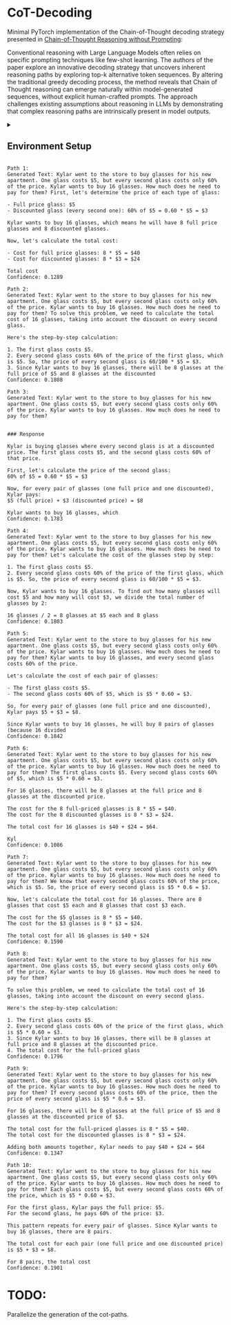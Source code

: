 # CoT-Decoding
Minimal PyTorch implementation of the Chain-of-Thought decoding strategy presented in [Chain-of-Thought Reasoning without Prompting](https://arxiv.org/pdf/2402.10200):

Conventional reasoning with Large Language Models often relies on specific prompting techniques like few-shot learning. The authors of the paper explore an innovative decoding strategy that uncovers inherent reasoning paths by exploring top-k alternative token sequences. By altering the traditional greedy decoding process, the method reveals that Chain of Thought reasoning can emerge naturally within model-generated sequences, without explicit human-crafted prompts. The approach challenges existing assumptions about reasoning in LLMs by demonstrating that complex reasoning paths are intrinsically present in model outputs.

<details>
<summary><h2>Environment Setup</h2></summary>

### Create a new conda environment
```
conda create -n cot-decoder python=3.9 -y
```
### Activate the environment
```
conda activate cot-decoder
```
### Install PyTorch (adjust based on your CUDA version if using GPU)
```
conda install pytorch torchvision torchaudio pytorch-cuda=11.8 -c pytorch -c nvidia
```
### Install Hugging Face Transformers
```
pip install transformers
```
### Additional dependencies
```
pip install numpy
```
### Verify installation
```
python -c "import torch; import transformers; print('Installation successful!')"
```
</details>



```
Path 1:
Generated Text: Kylar went to the store to buy glasses for his new apartment. One glass costs $5, but every second glass costs only 60% of the price. Kylar wants to buy 16 glasses. How much does he need to pay for them? First, let's determine the price of each type of glass:

- Full price glass: $5
- Discounted glass (every second one): 60% of $5 = 0.60 * $5 = $3

Kylar wants to buy 16 glasses, which means he will have 8 full price glasses and 8 discounted glasses.

Now, let's calculate the total cost:

- Cost for full price glasses: 8 * $5 = $40
- Cost for discounted glasses: 8 * $3 = $24

Total cost
Confidence: 0.1289

Path 2:
Generated Text: Kylar went to the store to buy glasses for his new apartment. One glass costs $5, but every second glass costs only 60% of the price. Kylar wants to buy 16 glasses. How much does he need to pay for them? To solve this problem, we need to calculate the total cost of 16 glasses, taking into account the discount on every second glass.

Here's the step-by-step calculation:

1. The first glass costs $5.
2. Every second glass costs 60% of the price of the first glass, which is $5. So, the price of every second glass is 60/100 * $5 = $3.
3. Since Kylar wants to buy 16 glasses, there will be 8 glasses at the full price of $5 and 8 glasses at the discounted
Confidence: 0.1808

Path 3:
Generated Text: Kylar went to the store to buy glasses for his new apartment. One glass costs $5, but every second glass costs only 60% of the price. Kylar wants to buy 16 glasses. How much does he need to pay for them?


### Response

Kylar is buying glasses where every second glass is at a discounted price. The first glass costs $5, and the second glass costs 60% of that price.

First, let's calculate the price of the second glass:
60% of $5 = 0.60 * $5 = $3

Now, for every pair of glasses (one full price and one discounted), Kylar pays:
$5 (full price) + $3 (discounted price) = $8

Kylar wants to buy 16 glasses, which
Confidence: 0.1783

Path 4:
Generated Text: Kylar went to the store to buy glasses for his new apartment. One glass costs $5, but every second glass costs only 60% of the price. Kylar wants to buy 16 glasses. How much does he need to pay for them? Let's calculate the cost of the glasses step by step:

1. The first glass costs $5.
2. Every second glass costs 60% of the price of the first glass, which is $5. So, the price of every second glass is 60/100 * $5 = $3.

Now, Kylar wants to buy 16 glasses. To find out how many glasses will cost $5 and how many will cost $3, we divide the total number of glasses by 2:

16 glasses / 2 = 8 glasses at $5 each and 8 glass
Confidence: 0.1803

Path 5:
Generated Text: Kylar went to the store to buy glasses for his new apartment. One glass costs $5, but every second glass costs only 60% of the price. Kylar wants to buy 16 glasses. How much does he need to pay for them? Kylar wants to buy 16 glasses, and every second glass costs 60% of the price.

Let's calculate the cost of each pair of glasses:

- The first glass costs $5.
- The second glass costs 60% of $5, which is $5 * 0.60 = $3.

So, for every pair of glasses (one full price and one discounted), Kylar pays $5 + $3 = $8.

Since Kylar wants to buy 16 glasses, he will buy 8 pairs of glasses (because 16 divided
Confidence: 0.1842

Path 6:
Generated Text: Kylar went to the store to buy glasses for his new apartment. One glass costs $5, but every second glass costs only 60% of the price. Kylar wants to buy 16 glasses. How much does he need to pay for them? The first glass costs $5. Every second glass costs 60% of $5, which is $5 * 0.60 = $3.

For 16 glasses, there will be 8 glasses at the full price and 8 glasses at the discounted price.

The cost for the 8 full-priced glasses is 8 * $5 = $40.
The cost for the 8 discounted glasses is 8 * $3 = $24.

The total cost for 16 glasses is $40 + $24 = $64.

Kyl
Confidence: 0.1086

Path 7:
Generated Text: Kylar went to the store to buy glasses for his new apartment. One glass costs $5, but every second glass costs only 60% of the price. Kylar wants to buy 16 glasses. How much does he need to pay for them? We know that every second glass costs 60% of the price, which is $5. So, the price of every second glass is $5 * 0.6 = $3.

Now, let's calculate the total cost for 16 glasses. There are 8 glasses that cost $5 each and 8 glasses that cost $3 each.

The cost for the $5 glasses is 8 * $5 = $40.
The cost for the $3 glasses is 8 * $3 = $24.

The total cost for all 16 glasses is $40 + $24
Confidence: 0.1590

Path 8:
Generated Text: Kylar went to the store to buy glasses for his new apartment. One glass costs $5, but every second glass costs only 60% of the price. Kylar wants to buy 16 glasses. How much does he need to pay for them? 

To solve this problem, we need to calculate the total cost of 16 glasses, taking into account the discount on every second glass.

Here's the step-by-step calculation:

1. The first glass costs $5.
2. Every second glass costs 60% of the price of the first glass, which is $5 * 0.60 = $3.
3. Since Kylar wants to buy 16 glasses, there will be 8 glasses at full price and 8 glasses at the discounted price.
4. The total cost for the full-priced glass
Confidence: 0.1796

Path 9:
Generated Text: Kylar went to the store to buy glasses for his new apartment. One glass costs $5, but every second glass costs only 60% of the price. Kylar wants to buy 16 glasses. How much does he need to pay for them? If every second glass costs 60% of the price, then the price of every second glass is $5 * 0.6 = $3.

For 16 glasses, there will be 8 glasses at the full price of $5 and 8 glasses at the discounted price of $3.

The total cost for the full-priced glasses is 8 * $5 = $40.
The total cost for the discounted glasses is 8 * $3 = $24.

Adding both amounts together, Kylar needs to pay $40 + $24 = $64
Confidence: 0.1347

Path 10:
Generated Text: Kylar went to the store to buy glasses for his new apartment. One glass costs $5, but every second glass costs only 60% of the price. Kylar wants to buy 16 glasses. How much does he need to pay for them? Each glass costs $5, but every second glass costs 60% of the price, which is $5 * 0.60 = $3.

For the first glass, Kylar pays the full price: $5.
For the second glass, he pays 60% of the price: $3.

This pattern repeats for every pair of glasses. Since Kylar wants to buy 16 glasses, there are 8 pairs.

The total cost for each pair (one full price and one discounted price) is $5 + $3 = $8.

For 8 pairs, the total cost
Confidence: 0.1901
```



# TODO: 
Parallelize the generation of the cot-paths.